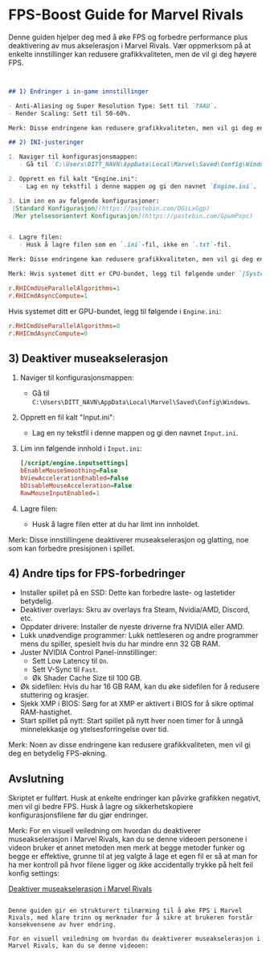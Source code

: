 # FPS-Boost Guide for Marvel Rivals

Denne guiden hjelper deg med å øke FPS og forbedre performance plus deaktivering av mus akselerasjon i Marvel Rivals. Vær oppmerksom på at enkelte innstillinger kan redusere grafikkvaliteten, men de vil gi deg høyere FPS.

```markdown


## 1) Endringer i in-game innstillinger

- Anti-Aliasing og Super Resolution Type: Sett til `TAAU`.
- Render Scaling: Sett til 50-60%.

Merk: Disse endringene kan redusere grafikkvaliteten, men vil gi deg en betydelig FPS-økning.

## 2) INI-justeringer

1. Naviger til konfigurasjonsmappen:
   - Gå til `C:\Users\DITT_NAVN\AppData\Local\Marvel\Saved\Config\Windows`.

2. Opprett en fil kalt "Engine.ini":
   - Lag en ny tekstfil i denne mappen og gi den navnet `Engine.ini`.

3. Lim inn en av følgende konfigurasjoner:
 [Standard Konfigurasjon](https://pastebin.com/DGiLxGgp)
 [Mer ytelsesorientert Konfigurasjon](https://pastebin.com/GpwmPxpc)


4. Lagre filen:
   - Husk å lagre filen som en `.ini`-fil, ikke en `.txt`-fil.

Merk: Disse endringene kan redusere grafikkvaliteten, men vil gi deg en betydelig FPS-økning.

Merk: Hvis systemet ditt er CPU-bundet, legg til følgende under `[SystemSettings]` i `Engine.ini`:
```
```ini
r.RHICmdUseParallelAlgorithms=1
r.RHICmdAsyncCompute=1
```

Hvis systemet ditt er GPU-bundet, legg til følgende i `Engine.ini`:

```ini
r.RHICmdUseParallelAlgorithms=0
r.RHICmdAsyncCompute=0
```

## 3) Deaktiver museakselerasjon

1. Naviger til konfigurasjonsmappen:
   - Gå til `C:\Users\DITT_NAVN\AppData\Local\Marvel\Saved\Config\Windows`.

2. Opprett en fil kalt "Input.ini":
   - Lag en ny tekstfil i denne mappen og gi den navnet `Input.ini`.

3. Lim inn følgende innhold i `Input.ini`:

   ```ini
   [/script/engine.inputsettings]
   bEnableMouseSmoothing=False
   bViewAccelerationEnabled=False
   bDisableMouseAcceleration=False
   RawMouseInputEnabled=1
   ```

4. Lagre filen:
   - Husk å lagre filen etter at du har limt inn innholdet.

Merk: Disse innstillingene deaktiverer museakselerasjon og glatting, noe som kan forbedre presisjonen i spillet.

## 4) Andre tips for FPS-forbedringer

- Installer spillet på en SSD: Dette kan forbedre laste- og lastetider betydelig.
- Deaktiver overlays: Skru av overlays fra Steam, Nvidia/AMD, Discord, etc.
- Oppdater drivere: Installer de nyeste driverne fra NVIDIA eller AMD.
- Lukk unødvendige programmer: Lukk nettleseren og andre programmer mens du spiller, spesielt hvis du har mindre enn 32 GB RAM.
- Juster NVIDIA Control Panel-innstillinger:
  - Sett Low Latency til `On`.
  - Sett V-Sync til `Fast`.
  - Øk Shader Cache Size til 100 GB.
- Øk sidefilen: Hvis du har 16 GB RAM, kan du øke sidefilen for å redusere stuttering og krasjer.
- Sjekk XMP i BIOS: Sørg for at XMP er aktivert i BIOS for å sikre optimal RAM-hastighet.
- Start spillet på nytt: Start spillet på nytt hver noen timer for å unngå minnelekkasje og ytelsesforringelse over tid.

Merk: Noen av disse endringene kan redusere grafikkvaliteten, men vil gi deg en betydelig FPS-økning.

## Avslutning

Skriptet er fullført. Husk at enkelte endringer kan påvirke grafikken negativt, men vil gi bedre FPS. Husk å lagre og sikkerhetskopiere konfigurasjonsfilene før du gjør endringer.

Merk: For en visuell veiledning om hvordan du deaktiverer museakselerasjon i Marvel Rivals, kan du se denne videoen personene i videon bruker et annet metoden men merk at begge metoder funker og begge er effektive, grunne til at jeg valgte å lage et egen fil er så at man for ha mer kontroll på hvor filene ligger og ikke accidentally trykke på helt feil konfig settings:

[Deaktiver museakselerasjon i Marvel Rivals](https://www.youtube.com/watch?v=2-5MKrcgk1A)
```

Denne guiden gir en strukturert tilnærming til å øke FPS i Marvel Rivals, med klare trinn og merknader for å sikre at brukeren forstår konsekvensene av hver endring.

For en visuell veiledning om hvordan du deaktiverer museakselerasjon i Marvel Rivals, kan du se denne videoen: 

 

